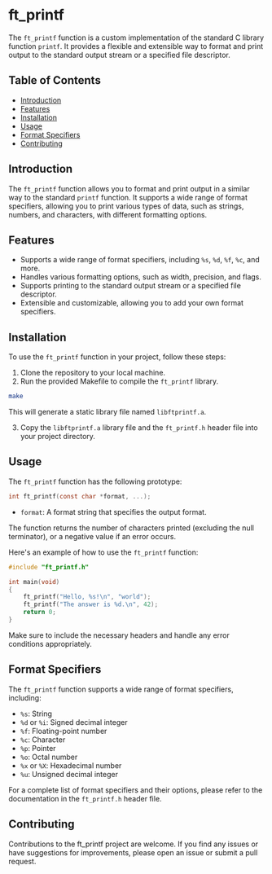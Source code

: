 # ft_printf

The `ft_printf` function is a custom implementation of the standard C library function `printf`. It provides a flexible and extensible way to format and print output to the standard output stream or a specified file descriptor.

## Table of Contents

- [Introduction](#introduction)
- [Features](#features)
- [Installation](#installation)
- [Usage](#usage)
- [Format Specifiers](#format-specifiers)
- [Contributing](#contributing)

## Introduction

The `ft_printf` function allows you to format and print output in a similar way to the standard `printf` function. It supports a wide range of format specifiers, allowing you to print various types of data, such as strings, numbers, and characters, with different formatting options.

## Features

- Supports a wide range of format specifiers, including `%s`, `%d`, `%f`, `%c`, and more.
- Handles various formatting options, such as width, precision, and flags.
- Supports printing to the standard output stream or a specified file descriptor.
- Extensible and customizable, allowing you to add your own format specifiers.

## Installation

To use the `ft_printf` function in your project, follow these steps:

1. Clone the repository to your local machine.
2. Run the provided Makefile to compile the `ft_printf` library.

```bash
make
```

This will generate a static library file named `libftprintf.a`.

3. Copy the `libftprintf.a` library file and the `ft_printf.h` header file into your project directory.

## Usage

The `ft_printf` function has the following prototype:

```c
int ft_printf(const char *format, ...);
```

- `format`: A format string that specifies the output format.

The function returns the number of characters printed (excluding the null terminator), or a negative value if an error occurs.

Here's an example of how to use the `ft_printf` function:

```c
#include "ft_printf.h"

int main(void)
{
    ft_printf("Hello, %s!\n", "world");
    ft_printf("The answer is %d.\n", 42);
    return 0;
}
```

Make sure to include the necessary headers and handle any error conditions appropriately.

## Format Specifiers

The `ft_printf` function supports a wide range of format specifiers, including:

- `%s`: String
- `%d` or `%i`: Signed decimal integer
- `%f`: Floating-point number
- `%c`: Character
- `%p`: Pointer
- `%o`: Octal number
- `%x` or `%X`: Hexadecimal number
- `%u`: Unsigned decimal integer

For a complete list of format specifiers and their options, please refer to the documentation in the `ft_printf.h` header file.

## Contributing

Contributions to the ft_printf project are welcome. If you find any issues or have suggestions for improvements, please open an issue or submit a pull request.

